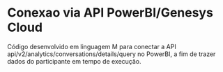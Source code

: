 # Conexao via API PowerBI/Genesys Cloud

Código desenvolvido em linguagem M para conectar a API api/v2/analytics/conversations/details/query no PowerBI, a fim de trazer dados do participante em tempo de execução.
